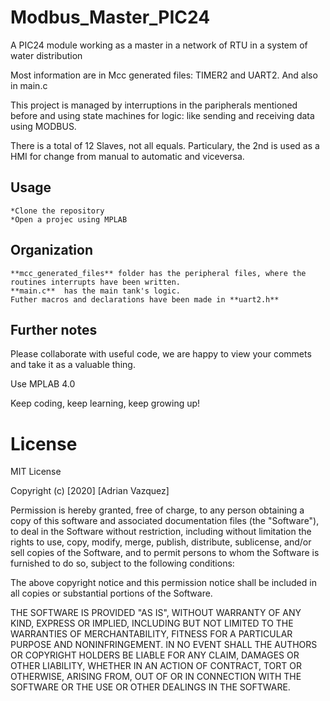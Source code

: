# Modbus_Master_PIC24
A PIC24 module working as a master in a network of RTU in a system of water distribution

Most information are in Mcc generated files: TIMER2 and UART2. And also in main.c

This project is managed by interruptions in the paripherals mentioned before and using state machines for logic: like sending and receiving data using MODBUS.

There is a total of 12 Slaves, not all equals. Particulary, the 2nd is used as a HMI for change from manual to automatic and viceversa. 
## Usage 

	*Clone the repository
	*Open a projec using MPLAB

## Organization

	**mcc_generated_files** folder has the peripheral files, where the routines interrupts have been written.
	**main.c**	has the main tank's logic. 
	Futher macros and declarations have been made in **uart2.h**
	
## Further notes

Please collaborate with useful code, we are happy to view your commets and take it as a valuable thing.

Use MPLAB 4.0

Keep coding, keep learning, keep growing up!

# License

MIT License

Copyright (c) [2020] [Adrian Vazquez]

Permission is hereby granted, free of charge, to any person obtaining a copy
of this software and associated documentation files (the "Software"), to deal
in the Software without restriction, including without limitation the rights
to use, copy, modify, merge, publish, distribute, sublicense, and/or sell
copies of the Software, and to permit persons to whom the Software is
furnished to do so, subject to the following conditions:

The above copyright notice and this permission notice shall be included in all
copies or substantial portions of the Software.

THE SOFTWARE IS PROVIDED "AS IS", WITHOUT WARRANTY OF ANY KIND, EXPRESS OR
IMPLIED, INCLUDING BUT NOT LIMITED TO THE WARRANTIES OF MERCHANTABILITY,
FITNESS FOR A PARTICULAR PURPOSE AND NONINFRINGEMENT. IN NO EVENT SHALL THE
AUTHORS OR COPYRIGHT HOLDERS BE LIABLE FOR ANY CLAIM, DAMAGES OR OTHER
LIABILITY, WHETHER IN AN ACTION OF CONTRACT, TORT OR OTHERWISE, ARISING FROM,
OUT OF OR IN CONNECTION WITH THE SOFTWARE OR THE USE OR OTHER DEALINGS IN THE
SOFTWARE.

